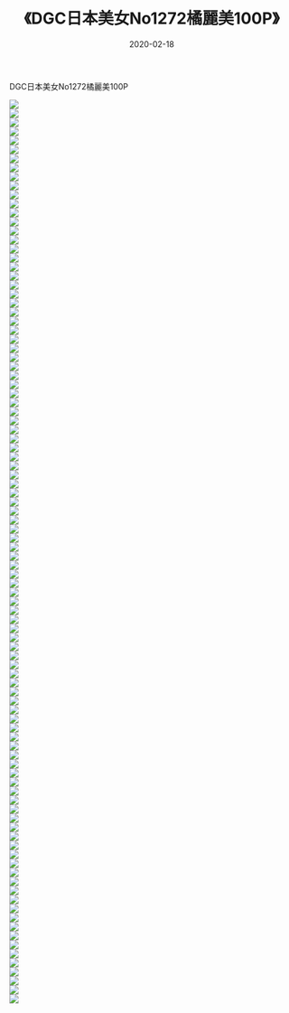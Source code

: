 ﻿---
layout: post
title:  《DGC日本美女No1272橘麗美100P》
date:   2020-02-18
img: http://img.660000.xyz/Sharelink/性感/2020/DGC日本美女No1272橘麗美100P/000.jpg
categories: [美女, 清纯, 唯美]
---

DGC日本美女No1272橘麗美100P

  ![](http://img.660000.xyz/Sharelink/性感/2020/DGC日本美女No1272橘麗美100P/001.jpg) <br> ![](http://img.660000.xyz/Sharelink/性感/2020/DGC日本美女No1272橘麗美100P/002.jpg) <br> ![](http://img.660000.xyz/Sharelink/性感/2020/DGC日本美女No1272橘麗美100P/003.jpg) <br> ![](http://img.660000.xyz/Sharelink/性感/2020/DGC日本美女No1272橘麗美100P/004.jpg) <br> ![](http://img.660000.xyz/Sharelink/性感/2020/DGC日本美女No1272橘麗美100P/005.jpg) <br> ![](http://img.660000.xyz/Sharelink/性感/2020/DGC日本美女No1272橘麗美100P/006.jpg) <br> ![](http://img.660000.xyz/Sharelink/性感/2020/DGC日本美女No1272橘麗美100P/007.jpg) <br> ![](http://img.660000.xyz/Sharelink/性感/2020/DGC日本美女No1272橘麗美100P/008.jpg) <br> ![](http://img.660000.xyz/Sharelink/性感/2020/DGC日本美女No1272橘麗美100P/009.jpg) <br> ![](http://img.660000.xyz/Sharelink/性感/2020/DGC日本美女No1272橘麗美100P/010.jpg) <br> ![](http://img.660000.xyz/Sharelink/性感/2020/DGC日本美女No1272橘麗美100P/011.jpg) <br> ![](http://img.660000.xyz/Sharelink/性感/2020/DGC日本美女No1272橘麗美100P/012.jpg) <br> ![](http://img.660000.xyz/Sharelink/性感/2020/DGC日本美女No1272橘麗美100P/013.jpg) <br> ![](http://img.660000.xyz/Sharelink/性感/2020/DGC日本美女No1272橘麗美100P/014.jpg) <br> ![](http://img.660000.xyz/Sharelink/性感/2020/DGC日本美女No1272橘麗美100P/015.jpg) <br> ![](http://img.660000.xyz/Sharelink/性感/2020/DGC日本美女No1272橘麗美100P/016.jpg) <br> ![](http://img.660000.xyz/Sharelink/性感/2020/DGC日本美女No1272橘麗美100P/017.jpg) <br> ![](http://img.660000.xyz/Sharelink/性感/2020/DGC日本美女No1272橘麗美100P/018.jpg) <br> ![](http://img.660000.xyz/Sharelink/性感/2020/DGC日本美女No1272橘麗美100P/019.jpg) <br> ![](http://img.660000.xyz/Sharelink/性感/2020/DGC日本美女No1272橘麗美100P/020.jpg) <br> ![](http://img.660000.xyz/Sharelink/性感/2020/DGC日本美女No1272橘麗美100P/021.jpg) <br> ![](http://img.660000.xyz/Sharelink/性感/2020/DGC日本美女No1272橘麗美100P/022.jpg) <br> ![](http://img.660000.xyz/Sharelink/性感/2020/DGC日本美女No1272橘麗美100P/023.jpg) <br> ![](http://img.660000.xyz/Sharelink/性感/2020/DGC日本美女No1272橘麗美100P/024.jpg) <br> ![](http://img.660000.xyz/Sharelink/性感/2020/DGC日本美女No1272橘麗美100P/025.jpg) <br> ![](http://img.660000.xyz/Sharelink/性感/2020/DGC日本美女No1272橘麗美100P/026.jpg) <br> ![](http://img.660000.xyz/Sharelink/性感/2020/DGC日本美女No1272橘麗美100P/027.jpg) <br> ![](http://img.660000.xyz/Sharelink/性感/2020/DGC日本美女No1272橘麗美100P/028.jpg) <br> ![](http://img.660000.xyz/Sharelink/性感/2020/DGC日本美女No1272橘麗美100P/029.jpg) <br> ![](http://img.660000.xyz/Sharelink/性感/2020/DGC日本美女No1272橘麗美100P/030.jpg) <br> ![](http://img.660000.xyz/Sharelink/性感/2020/DGC日本美女No1272橘麗美100P/031.jpg) <br> ![](http://img.660000.xyz/Sharelink/性感/2020/DGC日本美女No1272橘麗美100P/032.jpg) <br> ![](http://img.660000.xyz/Sharelink/性感/2020/DGC日本美女No1272橘麗美100P/033.jpg) <br> ![](http://img.660000.xyz/Sharelink/性感/2020/DGC日本美女No1272橘麗美100P/034.jpg) <br> ![](http://img.660000.xyz/Sharelink/性感/2020/DGC日本美女No1272橘麗美100P/035.jpg) <br> ![](http://img.660000.xyz/Sharelink/性感/2020/DGC日本美女No1272橘麗美100P/036.jpg) <br> ![](http://img.660000.xyz/Sharelink/性感/2020/DGC日本美女No1272橘麗美100P/037.jpg) <br> ![](http://img.660000.xyz/Sharelink/性感/2020/DGC日本美女No1272橘麗美100P/038.jpg) <br> ![](http://img.660000.xyz/Sharelink/性感/2020/DGC日本美女No1272橘麗美100P/039.jpg) <br> ![](http://img.660000.xyz/Sharelink/性感/2020/DGC日本美女No1272橘麗美100P/040.jpg) <br> ![](http://img.660000.xyz/Sharelink/性感/2020/DGC日本美女No1272橘麗美100P/041.jpg) <br> ![](http://img.660000.xyz/Sharelink/性感/2020/DGC日本美女No1272橘麗美100P/042.jpg) <br> ![](http://img.660000.xyz/Sharelink/性感/2020/DGC日本美女No1272橘麗美100P/043.jpg) <br> ![](http://img.660000.xyz/Sharelink/性感/2020/DGC日本美女No1272橘麗美100P/044.jpg) <br> ![](http://img.660000.xyz/Sharelink/性感/2020/DGC日本美女No1272橘麗美100P/045.jpg) <br> ![](http://img.660000.xyz/Sharelink/性感/2020/DGC日本美女No1272橘麗美100P/046.jpg) <br> ![](http://img.660000.xyz/Sharelink/性感/2020/DGC日本美女No1272橘麗美100P/047.jpg) <br> ![](http://img.660000.xyz/Sharelink/性感/2020/DGC日本美女No1272橘麗美100P/048.jpg) <br> ![](http://img.660000.xyz/Sharelink/性感/2020/DGC日本美女No1272橘麗美100P/049.jpg) <br> ![](http://img.660000.xyz/Sharelink/性感/2020/DGC日本美女No1272橘麗美100P/050.jpg) <br> ![](http://img.660000.xyz/Sharelink/性感/2020/DGC日本美女No1272橘麗美100P/051.jpg) <br> ![](http://img.660000.xyz/Sharelink/性感/2020/DGC日本美女No1272橘麗美100P/052.jpg) <br> ![](http://img.660000.xyz/Sharelink/性感/2020/DGC日本美女No1272橘麗美100P/053.jpg) <br> ![](http://img.660000.xyz/Sharelink/性感/2020/DGC日本美女No1272橘麗美100P/054.jpg) <br> ![](http://img.660000.xyz/Sharelink/性感/2020/DGC日本美女No1272橘麗美100P/055.jpg) <br> ![](http://img.660000.xyz/Sharelink/性感/2020/DGC日本美女No1272橘麗美100P/056.jpg) <br> ![](http://img.660000.xyz/Sharelink/性感/2020/DGC日本美女No1272橘麗美100P/057.jpg) <br> ![](http://img.660000.xyz/Sharelink/性感/2020/DGC日本美女No1272橘麗美100P/058.jpg) <br> ![](http://img.660000.xyz/Sharelink/性感/2020/DGC日本美女No1272橘麗美100P/059.jpg) <br> ![](http://img.660000.xyz/Sharelink/性感/2020/DGC日本美女No1272橘麗美100P/060.jpg) <br> ![](http://img.660000.xyz/Sharelink/性感/2020/DGC日本美女No1272橘麗美100P/061.jpg) <br> ![](http://img.660000.xyz/Sharelink/性感/2020/DGC日本美女No1272橘麗美100P/062.jpg) <br> ![](http://img.660000.xyz/Sharelink/性感/2020/DGC日本美女No1272橘麗美100P/063.jpg) <br> ![](http://img.660000.xyz/Sharelink/性感/2020/DGC日本美女No1272橘麗美100P/064.jpg) <br> ![](http://img.660000.xyz/Sharelink/性感/2020/DGC日本美女No1272橘麗美100P/065.jpg) <br> ![](http://img.660000.xyz/Sharelink/性感/2020/DGC日本美女No1272橘麗美100P/066.jpg) <br> ![](http://img.660000.xyz/Sharelink/性感/2020/DGC日本美女No1272橘麗美100P/067.jpg) <br> ![](http://img.660000.xyz/Sharelink/性感/2020/DGC日本美女No1272橘麗美100P/068.jpg) <br> ![](http://img.660000.xyz/Sharelink/性感/2020/DGC日本美女No1272橘麗美100P/069.jpg) <br> ![](http://img.660000.xyz/Sharelink/性感/2020/DGC日本美女No1272橘麗美100P/070.jpg) <br> ![](http://img.660000.xyz/Sharelink/性感/2020/DGC日本美女No1272橘麗美100P/071.jpg) <br> ![](http://img.660000.xyz/Sharelink/性感/2020/DGC日本美女No1272橘麗美100P/072.jpg) <br> ![](http://img.660000.xyz/Sharelink/性感/2020/DGC日本美女No1272橘麗美100P/073.jpg) <br> ![](http://img.660000.xyz/Sharelink/性感/2020/DGC日本美女No1272橘麗美100P/074.jpg) <br> ![](http://img.660000.xyz/Sharelink/性感/2020/DGC日本美女No1272橘麗美100P/075.jpg) <br> ![](http://img.660000.xyz/Sharelink/性感/2020/DGC日本美女No1272橘麗美100P/076.jpg) <br> ![](http://img.660000.xyz/Sharelink/性感/2020/DGC日本美女No1272橘麗美100P/077.jpg) <br> ![](http://img.660000.xyz/Sharelink/性感/2020/DGC日本美女No1272橘麗美100P/078.jpg) <br> ![](http://img.660000.xyz/Sharelink/性感/2020/DGC日本美女No1272橘麗美100P/079.jpg) <br> ![](http://img.660000.xyz/Sharelink/性感/2020/DGC日本美女No1272橘麗美100P/080.jpg) <br> ![](http://img.660000.xyz/Sharelink/性感/2020/DGC日本美女No1272橘麗美100P/081.jpg) <br> ![](http://img.660000.xyz/Sharelink/性感/2020/DGC日本美女No1272橘麗美100P/082.jpg) <br> ![](http://img.660000.xyz/Sharelink/性感/2020/DGC日本美女No1272橘麗美100P/083.jpg) <br> ![](http://img.660000.xyz/Sharelink/性感/2020/DGC日本美女No1272橘麗美100P/084.jpg) <br> ![](http://img.660000.xyz/Sharelink/性感/2020/DGC日本美女No1272橘麗美100P/085.jpg) <br> ![](http://img.660000.xyz/Sharelink/性感/2020/DGC日本美女No1272橘麗美100P/086.jpg) <br> ![](http://img.660000.xyz/Sharelink/性感/2020/DGC日本美女No1272橘麗美100P/087.jpg) <br> ![](http://img.660000.xyz/Sharelink/性感/2020/DGC日本美女No1272橘麗美100P/088.jpg) <br> ![](http://img.660000.xyz/Sharelink/性感/2020/DGC日本美女No1272橘麗美100P/089.jpg) <br> ![](http://img.660000.xyz/Sharelink/性感/2020/DGC日本美女No1272橘麗美100P/090.jpg) <br> ![](http://img.660000.xyz/Sharelink/性感/2020/DGC日本美女No1272橘麗美100P/091.jpg) <br> ![](http://img.660000.xyz/Sharelink/性感/2020/DGC日本美女No1272橘麗美100P/092.jpg) <br> ![](http://img.660000.xyz/Sharelink/性感/2020/DGC日本美女No1272橘麗美100P/093.jpg) <br> ![](http://img.660000.xyz/Sharelink/性感/2020/DGC日本美女No1272橘麗美100P/094.jpg) <br> ![](http://img.660000.xyz/Sharelink/性感/2020/DGC日本美女No1272橘麗美100P/095.jpg) <br> ![](http://img.660000.xyz/Sharelink/性感/2020/DGC日本美女No1272橘麗美100P/096.jpg) <br> ![](http://img.660000.xyz/Sharelink/性感/2020/DGC日本美女No1272橘麗美100P/097.jpg) <br> ![](http://img.660000.xyz/Sharelink/性感/2020/DGC日本美女No1272橘麗美100P/098.jpg) <br> ![](http://img.660000.xyz/Sharelink/性感/2020/DGC日本美女No1272橘麗美100P/099.jpg) <br> ![](http://img.660000.xyz/Sharelink/性感/2020/DGC日本美女No1272橘麗美100P/100.jpg) <br>